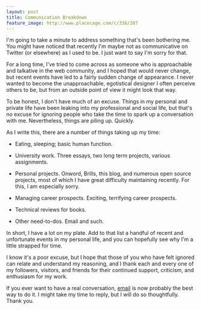 ```yaml
---
layout: post
title: Communication Breakdown
feature_image: http://www.placecage.com/c/336/207
---
```


I'm going to take a minute to address something that's been bothering me. You might have noticed that recently I'm maybe not as communicative on Twitter (or elsewhere) as I used to be. I just want to say I'm sorry for that.

For a long time, I've tried to come across as someone who is approachable and talkative in the web community, and I hoped that would never change, but recent events have led to a fairly sudden change of appearance. I never wanted to become the unapproachable, egotistical designer I often perceive others to be, but from an outside point of view it might look that way.

To be honest, I don't have much of an excuse. Things in my personal and private life have been leaking into my professional and social life, but that's no excuse for ignoring people who take the time to spark up a conversation with me. Nevertheless, things are piling up. Quickly.

As I write this, there are a number of things taking up my time:





  * Eating, sleeping; basic human function.


  * University work. Three essays, two long term projects, various assignments.


  * Personal projects. Onword, Brills, this blog, and numerous open source projects, most of which I have great difficulty maintaining recently. For this, I am especially sorry.


  * Managing career prospects. Exciting, terrifying career prospects.


  * Technical reviews for books.


  * Other need-to-dos. Email and such.



In short, I have a lot on my plate. Add to that list a handful of recent and unfortunate events in my personal life, and you can hopefully see why I'm a little strapped for time.

I know it's a poor excuse, but I hope that those of you who have felt ignored can relate and understand my reasoning, and I thank each and every one of my followers, visitors, and friends for their continued support, criticism, and enthusiasm for my work.

If you ever want to have a real conversation, [email](mailto:dan.eden@me.com) is now probably the best way to do it. I might take my time to reply, but I will do so thoughtfully. Thank you.
